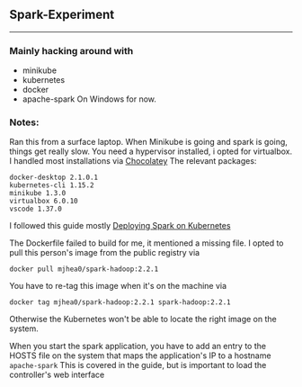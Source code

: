 ## Spark-Experiment
---

### Mainly hacking around with
- minikube
- kubernetes
- docker
- apache-spark
On Windows for now.


### Notes:
Ran this from a surface laptop.
When Minikube is going and spark is going, things get really slow.
You need a hypervisor installed, i opted for virtualbox.
I handled most installations via [Chocolatey](https://www.chocolatey.org/)
The relevant packages:
```
docker-desktop 2.1.0.1
kubernetes-cli 1.15.2
minikube 1.3.0
virtualbox 6.0.10
vscode 1.37.0
```

I followed this guide mostly
[Deploying Spark on Kubernetes](https://testdriven.io/blog/deploying-spark-on-kubernetes/)

The Dockerfile failed to build for me, it mentioned a missing file.  I opted to pull this person's image from the public registry via

```
docker pull mjhea0/spark-hadoop:2.2.1
```

You have to re-tag this image when it's on the machine via
```
docker tag mjhea0/spark-hadoop:2.2.1 spark-hadoop:2.2.1
```
Otherwise the Kubernetes won't be able to locate the right image on the system.

When you start the spark application, you have to add an entry to the HOSTS file on the system that maps the application's IP to a hostname `apache-spark`  This is covered in the guide, but is important to load the controller's web interface